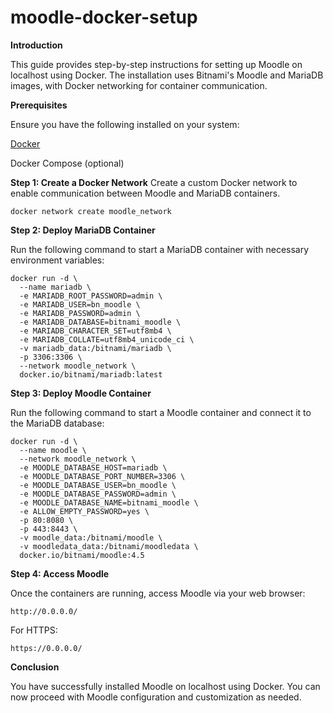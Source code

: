 # moodle-docker-setup
**Introduction**

This guide provides step-by-step instructions for setting up Moodle on localhost using Docker. The installation uses Bitnami's Moodle and MariaDB images, with Docker networking for container communication.

**Prerequisites**

Ensure you have the following installed on your system:

[Docker](https://knowledgebase.aridhia.io/workspaces/analysing-data/virtual-machines/installing-software-on-virtual-machines/installing-docker-on-your-virtual-machine)

Docker Compose (optional)


**Step 1: Create a Docker Network**
Create a custom Docker network to enable communication between Moodle and MariaDB containers.

```docker network create moodle_network```

**Step 2: Deploy MariaDB Container**

Run the following command to start a MariaDB container with necessary environment variables:

```
docker run -d \
  --name mariadb \
  -e MARIADB_ROOT_PASSWORD=admin \
  -e MARIADB_USER=bn_moodle \
  -e MARIADB_PASSWORD=admin \
  -e MARIADB_DATABASE=bitnami_moodle \
  -e MARIADB_CHARACTER_SET=utf8mb4 \
  -e MARIADB_COLLATE=utf8mb4_unicode_ci \
  -v mariadb_data:/bitnami/mariadb \
  -p 3306:3306 \
  --network moodle_network \
  docker.io/bitnami/mariadb:latest
```
**Step 3: Deploy Moodle Container**

Run the following command to start a Moodle container and connect it to the MariaDB database:

```
docker run -d \
  --name moodle \
  --network moodle_network \
  -e MOODLE_DATABASE_HOST=mariadb \
  -e MOODLE_DATABASE_PORT_NUMBER=3306 \
  -e MOODLE_DATABASE_USER=bn_moodle \
  -e MOODLE_DATABASE_PASSWORD=admin \
  -e MOODLE_DATABASE_NAME=bitnami_moodle \
  -e ALLOW_EMPTY_PASSWORD=yes \
  -p 80:8080 \
  -p 443:8443 \
  -v moodle_data:/bitnami/moodle \
  -v moodledata_data:/bitnami/moodledata \
  docker.io/bitnami/moodle:4.5
```

**Step 4: Access Moodle**

Once the containers are running, access Moodle via your web browser:

```
http://0.0.0.0/
```

For HTTPS:
```
https://0.0.0.0/
```

**Conclusion**

You have successfully installed Moodle on localhost using Docker. You can now proceed with Moodle configuration and customization as needed.


